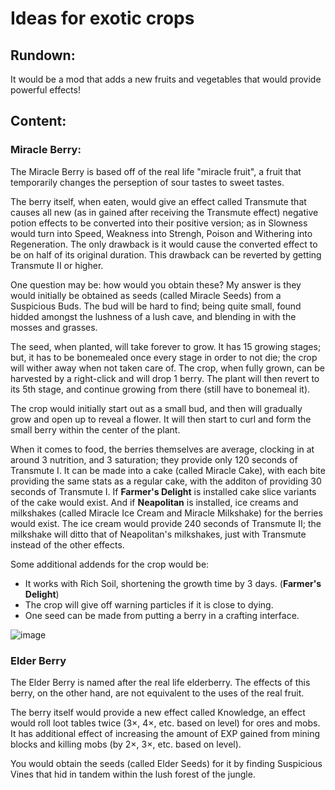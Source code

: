 # Ideas for exotic crops
## Rundown:
It would be a mod that adds a new fruits and vegetables that would provide powerful effects!

## Content:
### Miracle Berry:
The Miracle Berry is based off of the real life "miracle fruit", a fruit that temporarily changes the perseption of sour tastes to sweet tastes.

The berry itself, when eaten, would give an effect called Transmute that causes all new (as in gained after receiving the Transmute effect) negative potion effects to be converted into their positive version; as in Slowness would turn into Speed, Weakness into Strengh, Poison and Withering into Regeneration. The only drawback is it would cause the converted effect to be on half of its original duration. This drawback can be reverted by getting Transmute II or higher.

One question may be: how would you obtain these? My answer is they would initially be obtained as seeds (called Miracle Seeds) from a Suspicious Buds. The bud will be hard to find; being quite small, found hidded amongst the lushness of a lush cave, and blending in with the mosses and grasses.

The seed, when planted, will take forever to grow. It has 15 growing stages; but, it has to be bonemealed once every stage in order to not die; the crop will wither away when not taken care of. The crop, when fully grown, can be harvested by a right-click and will drop 1 berry. The plant will then revert to its 5th stage, and continue growing from there (still have to bonemeal it).

The crop would initially start out as a small bud, and then will gradually grow and open up to reveal a flower. It will then start to curl and form the small berry within the center of the plant.

When it comes to food, the berries themselves are average, clocking in at around 3 nutrition, and 3 saturation; they provide only 120 seconds of Transmute I. It can be made into a cake (called Miracle Cake), with each bite providing the same stats as a regular cake, with the additon of providing 30 seconds of Transmute I. If __Farmer's Delight__ is installed cake slice variants of the cake would exist. And if __Neapolitan__ is installed, ice creams and milkshakes (called Miracle Ice Cream and Miracle Milkshake) for the berries would exist. The ice cream would provide 240 seconds of Transmute II; the milkshake will ditto that of Neapolitan's milkshakes, just with Transmute instead of the other effects.

Some additional addends for the crop would be:
- It works with Rich Soil, shortening the growth time by 3 days. (__Farmer's Delight__)
- The crop will give off warning particles if it is close to dying.
- One seed can be made from putting a berry in a crafting interface.

![image](https://github.com/ZAPtronCoder/RANDOM-STUPID-IDEAS/assets/106001153/e363d8f6-2e1a-48b4-b023-0a43ca92368e)

### Elder Berry
The Elder Berry is named after the real life elderberry. The effects of this berry, on the other hand, are not equivalent to the uses of the real fruit.

The berry itself would provide a new effect called Knowledge, an effect would roll loot tables twice (3×, 4×, etc. based on level) for ores and mobs. It has additional effect of increasing the amount of EXP gained from mining blocks and killing mobs (by 2×, 3×, etc. based on level). 

You would obtain the seeds (called Elder Seeds) for it by finding Suspicious Vines that hid in tandem within the lush forest of the jungle.
